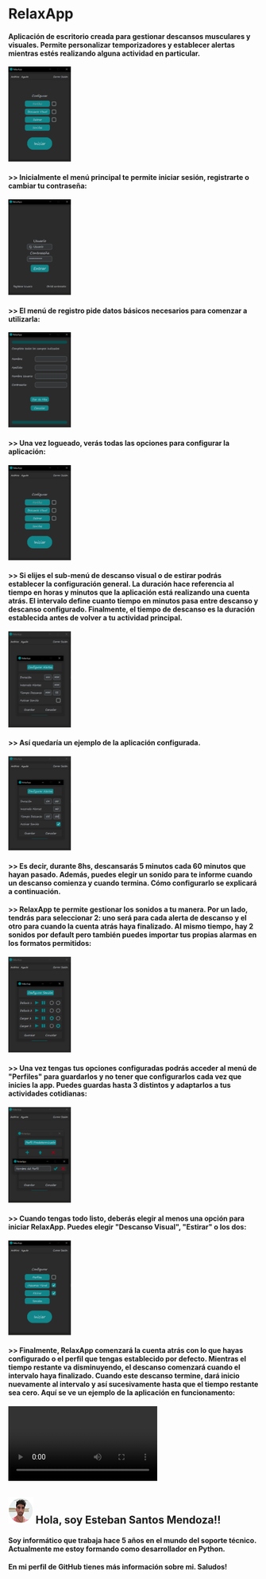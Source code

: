 # RelaxApp

#### Aplicación de escritorio creada para gestionar descansos musculares y visuales. Permite personalizar temporizadores y establecer alertas mientras estés realizando alguna actividad en particular.

<img src="./Imagenes/3.PNG" width=25% height=25%>

#### >> Inicialmente el menú principal te permite iniciar sesión, registrarte o cambiar tu contraseña:

<img src="./Imagenes/1.PNG" width=25% height=25%>

#### >> El menú de registro pide datos básicos necesarios para comenzar a utilizarla: 

<img src="./Imagenes/2.PNG" width=25% height=25%>

#### >> Una vez logueado, verás todas las opciones para configurar la aplicación:

<img src="./Imagenes/3.PNG" width=25% height=25%> 

#### >> Si elijes el sub-menú de descanso visual o de estirar podrás establecer la configuración general. La duración hace referencia al tiempo en horas y minutos que la aplicación está realizando una cuenta atrás. El intervalo define cuanto tiempo en minutos pasa entre descanso y descanso configurado. Finalmente, el tiempo de descanso es la duración establecida antes de volver a tu actividad principal.
<img src="./Imagenes/4.PNG" width=25% height=25%>

#### >> Así quedaría un ejemplo de la aplicación configurada. 
<img src="./Imagenes/5.PNG" width=25% height=25%>

#### >> Es decir, durante 8hs, descansarás 5 minutos cada 60 minutos que hayan pasado. Además, puedes elegir un sonido para te informe cuando un descanso comienza y cuando termina. Cómo configurarlo se explicará a continuación.

#### >> RelaxApp te permite gestionar los sonidos a tu manera. Por un lado, tendrás para seleccionar 2: uno será para cada alerta de descanso y el otro para cuando la cuenta atrás haya finalizado. Al mismo tiempo, hay 2 sonidos por default pero también puedes importar tus propias alarmas en los formatos permitidos:
<img src="./Imagenes/6.PNG" width=25% height=25%>

#### >> Una vez tengas tus opciones configuradas podrás acceder al menú de "Perfiles" para guardarlos y no tener que configurarlos cada vez que inicies la app. Puedes guardas hasta 3 distintos y adaptarlos a tus actividades cotidianas:
<img src="./Imagenes/7.PNG" width=25% height=25%>

#### >> Cuando tengas todo listo, deberás elegir al menos una opción para iniciar RelaxApp. Puedes elegir "Descanso Visual", "Estirar" o los dos:
<img src="./Imagenes/8.PNG" width=25% height=25%>

#### >> Finalmente, RelaxApp comenzará la cuenta atrás con lo que hayas configurado o el perfil que tengas establecido por defecto. Mientras el tiempo restante va disminuyendo, el descanso comenzará cuando el intervalo haya finalizado. Cuando este descanso termine, dará inicio nuevamente al intervalo y así sucesivamente hasta que el tiempo restante sea cero. Aquí se ve un ejemplo de la aplicación en funcionamento:
![Video ilustrativo de la aplicación.](./Videos/Aplicacion_Funcionando.mp4)

## ![Imágen perfil.](https://raw.githubusercontent.com/L3chuS/L3chus/main/Perfil_Emoji.png) Hola, soy Esteban Santos Mendoza!!  

#### Soy informático que trabaja hace 5 años en el mundo del soporte técnico. Actualmente me estoy formando como desarrollador en Python.
#### En mi perfil de GitHub tienes más información sobre mi. Saludos!






